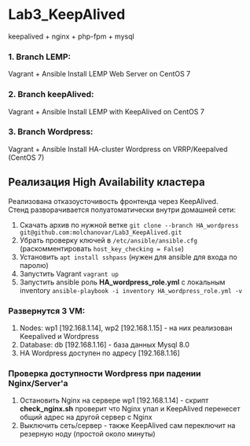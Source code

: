 # Lab3_KeepAlived
keepalived + nginx + php-fpm + mysql


### 1. Branch LEMP: 
Vagrant + Ansible Install LEMP Web Server on CentOS 7

### 2. Branch keepAlived:
Vagrant + Ansible Install LEMP with KeepAlived on CentOS 7 

### 3. Branch Wordpress:
Vagrant + Ansible Install HA-cluster Wordpress on VRRP/Keepalved (CentOS 7) 




## Реализация High Availability кластера
Реализована отказоусточивость фронтенда через KeepAlived. \
Стенд разворачивается полуатоматически внутри домашней сети: 
1) Скачать архив по нужной ветке `git clone --branch HA_wordpress git@github.com:molchanovar/Lab3_KeepAlived.git` 
2) Убрать проверку ключей в `/etc/ansible/ansible.cfg` (раскомментировать `host_key_checking = False`)
3) Установить `apt install sshpass` (нужен для ansible для входа по паролю)
4) Запустить Vagrant `vagrant up`
5) Запустить ansible роль **HA_wordpress_role.yml** с локальным inventory `ansible-playbook -i inventory HA_wordpress_role.yml -v `


### Развернутся 3 VM: 
1) Nodes: wp1 [192.168.1.14], wp2 [192.168.1.15] - на них реализован Keepalived и Wordpress
2) Database: db [192.168.1.16] - база данных Mysql 8.0
3) HA Wordpress доступен по адресу [192.168.1.16]


### Проверка доступности Wordpress при падении Nginx/Server'а
1) Остановить Nginx на сервере wp1 [192.168.1.14] - скрипт **check_nginx.sh** проверит что Nginx упал и KeepAlived перенесет общий адрес на другой сервер c Nginx
2) Выключить сеть/сервер - также KeepAlived сам переключит на резерную ноду (простой около минуты)
